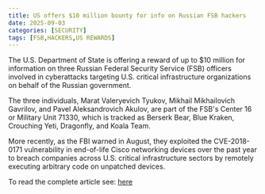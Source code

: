 ```yaml
---
title: US offers $10 million bounty for info on Russian FSB hackers
date: 2025-09-03
categories: [SECURITY]
tags: [FSB,HACKERS,US REWARDS]
---
```


The U.S. Department of State is offering a reward of up to $10 million for information on three Russian Federal Security Service (FSB) officers involved in cyberattacks targeting U.S. critical infrastructure organizations on behalf of the Russian government.

The three individuals, Marat Valeryevich Tyukov, Mikhail Mikhailovich Gavrilov, and Pavel Aleksandrovich Akulov, are part of the FSB's Center 16 or Military Unit 71330, which is tracked as Berserk Bear, Blue Kraken, Crouching Yeti, Dragonfly, and Koala Team.

More recently, as the FBI warned in August, they exploited the CVE-2018-0171 vulnerability in end-of-life Cisco networking devices over the past year to breach companies across U.S. critical infrastructure sectors by remotely executing arbitrary code on unpatched devices.

To read the complete article see: [here](https://www.bleepingcomputer.com/news/security/us-offers-10-million-bounty-for-info-on-russian-fsb-hackers/)
